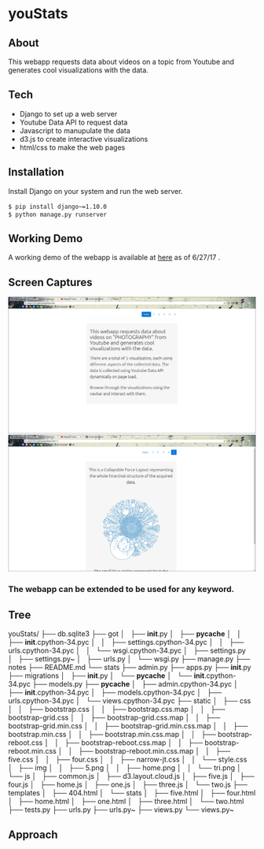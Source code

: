 # youStats

## About
This webapp requests data about videos on a topic from Youtube and generates cool visualizations with the data.

## Tech
  - Django to set up a web server
  - Youtube Data API to request data
  - Javascript to manupulate the data
  - d3.js to create interactive visualizations
  - html/css to make the web pages

## Installation

Install Django on your system and run the web server.

```
$ pip install django~=1.10.0
$ python manage.py runserver
```
## Working Demo
A working demo of the webapp is available at [here](aman15012.pythonanywhere.com) as of 6/27/17 . 

## Screen Captures
![home](https://github.com/aman15012/youStats/blob/master/stats/static/img/home.png)
![5](https://github.com/aman15012/youStats/blob/master/stats/static/img/5.png)

### The webapp can be extended to be used for any keyword.

## Tree 

youStats/
├── db.sqlite3
├── got
│   ├── __init__.py
│   ├── __pycache__
│   │   ├── __init__.cpython-34.pyc
│   │   ├── settings.cpython-34.pyc
│   │   ├── urls.cpython-34.pyc
│   │   └── wsgi.cpython-34.pyc
│   ├── settings.py
│   ├── settings.py~
│   ├── urls.py
│   └── wsgi.py
├── manage.py
├── notes
├── README.md
└── stats
    ├── admin.py
    ├── apps.py
    ├── __init__.py
    ├── migrations
    │   ├── __init__.py
    │   └── __pycache__
    │       └── __init__.cpython-34.pyc
    ├── models.py
    ├── __pycache__
    │   ├── admin.cpython-34.pyc
    │   ├── __init__.cpython-34.pyc
    │   ├── models.cpython-34.pyc
    │   ├── urls.cpython-34.pyc
    │   └── views.cpython-34.pyc
    ├── static
    │   ├── css
    │   │   ├── bootstrap.css
    │   │   ├── bootstrap.css.map
    │   │   ├── bootstrap-grid.css
    │   │   ├── bootstrap-grid.css.map
    │   │   ├── bootstrap-grid.min.css
    │   │   ├── bootstrap-grid.min.css.map
    │   │   ├── bootstrap.min.css
    │   │   ├── bootstrap.min.css.map
    │   │   ├── bootstrap-reboot.css
    │   │   ├── bootstrap-reboot.css.map
    │   │   ├── bootstrap-reboot.min.css
    │   │   ├── bootstrap-reboot.min.css.map
    │   │   ├── five.css
    │   │   ├── four.css
    │   │   ├── narrow-jt.css
    │   │   └── style.css
    │   ├── img
    │   │   ├── 5.png
    │   │   ├── home.png
    │   │   └── tri.png
    │   └── js
    │       ├── common.js
    │       ├── d3.layout.cloud.js
    │       ├── five.js
    │       ├── four.js
    │       ├── home.js
    │       ├── one.js
    │       ├── three.js
    │       └── two.js
    ├── templates
    │   ├── 404.html
    │   └── stats
    │       ├── five.html
    │       ├── four.html
    │       ├── home.html
    │       ├── one.html
    │       ├── three.html
    │       └── two.html
    ├── tests.py
    ├── urls.py
    ├── urls.py~
    ├── views.py
    └── views.py~

## Approach
